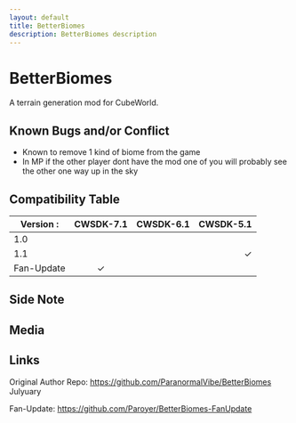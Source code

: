 ```yaml
---
layout: default
title: BetterBiomes
description: BetterBiomes description
---
```


# BetterBiomes

A terrain generation mod for CubeWorld.

## Known Bugs and/or Conflict

- Known to remove 1 kind of biome from the game
- In MP if the other player dont have the mod one of you will probably see the other one way up in the sky

## Compatibility Table

| Version :   | CWSDK-7.1     | CWSDK-6.1  | CWSDK-5.1  |
| ----------- |:-------------:| ----------:| ----------:|
| 1.0         |               |            |            |
| 1.1         |               |            | &check;    |
| Fan-Update  | &check;       |            |            |


## Side Note

## Media

## Links

Original Author Repo: https://github.com/ParanormalVibe/BetterBiomes Julyuary

Fan-Update: https://github.com/Paroyer/BetterBiomes-FanUpdate
